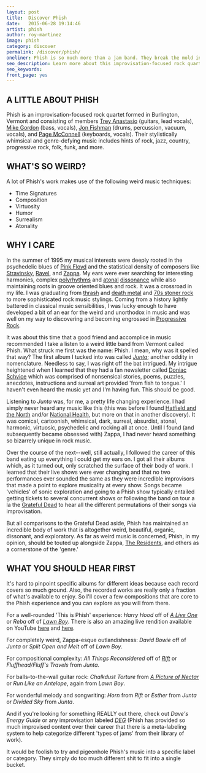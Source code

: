 ```yaml
---
layout: post
title:  Discover Phish
date:   2015-06-28 19:14:46
artist: phish
author: roy-martinez
image: phish
category: discover
permalink: /discover/phish/
oneliner: Phish is so much more than a jam band. They break the mold in every way.
seo_description: Learn more about this improvisation-focused rock quartet from Vermont.
seo_keywords: 
front_page: yes
---
```


## A LITTLE ABOUT PHISH

Phish is an improvisation-focused rock quartet formed in Burlington, Vermont and consisting of members [Trey Anastasio](https://en.wikipedia.org/wiki/Trey_Anastasio) (guitars, lead vocals), [Mike Gordon](https://en.wikipedia.org/wiki/Mike_Gordon) (bass, vocals), [Jon Fishman](https://en.wikipedia.org/wiki/Jon_Fishman) (drums, percussion, vacuum, vocals), and [Page McConnell](https://en.wikipedia.org/wiki/Page_McConnell) (keyboards, vocals). Their stylistically whimsical and genre-defying music includes hints of rock, jazz, country, progressive rock, folk, funk, and more.

## WHAT'S SO WEIRD?

A lot of Phish's work makes use of the following weird music techniques:

- Time Signatures
- Composition
- Virtuosity
- Humor
- Surrealism
- Atonality

## WHY I CARE

In the summer of 1995 my musical interests were deeply rooted in the psychedelic blues of [Pink Floyd](https://en.wikipedia.org/wiki/Pink_Floyd) and the statistical density of composers like [Stravinsky](https://en.wikipedia.org/wiki/Igor_Stravinsky), [Ravel](https://en.wikipedia.org/wiki/Ravel), and [Zappa](/discover/frank-zappa). My ears were ever searching for interesting harmonies, complex [polyrhythms](https://en.wikipedia.org/wiki/Polyrhythm) and [atonal](https://en.wikipedia.org/wiki/Atonality) [dissonance](https://en.wikipedia.org/wiki/Consonance_and_dissonance) while also maintaining roots in groove oriented blues and rock. It was a crossroad in my life. I was graduating from [thrash](https://en.wikipedia.org/wiki/Thrash_metal) and [death metal](https://en.wikipedia.org/wiki/Death_metal) and [70s stoner rock](https://en.wikipedia.org/wiki/Stoner_rock) to more sophisticated rock music stylings. Coming from a history lightly battered in classical music sensibilities, I was lucky enough to have developed a bit of an ear for the weird and unorthodox in music and was well on my way to discovering and becoming engrossed in [Progressive Rock](https://en.wikipedia.org/wiki/Progressive_rock).

It was about this time that a good friend and accomplice in music recommended I take a listen to a weird little band from Vermont called Phish. What struck me first was the name: Phish. I mean, why was it spelled that way? The first album I tucked into was called [*Junta*](https://en.wikipedia.org/wiki/Junta_(album)); another oddity in nomenclature. Needless to say, I was right off the bat intrigued. My intrigue heightened when I learned that they had a fan newsletter called [Doniac Schvice](http://forum.phish.net/forum/show/1303154865) which was comprised of nonsensical stories, poems, puzzles, anecdotes, instructions and surreal art provided 'from fish to tongue.' I haven't even heard the music yet and I'm having fun. This should be good.

Listening to *Junta* was, for me, a pretty life changing experience. I had simply never heard any music like this (this was before I found [Hatfield and the North](https://en.wikipedia.org/wiki/Hatfield_and_the_North) and/or [National Health](https://en.wikipedia.org/wiki/National_Health), but more on that in another discovery). It was comical, cartoonish, whimsical, dark, surreal, absurdist, atonal, harmonic, virtuosic, psychedelic and rocking all at once. Until I found (and subsequently became obsessed with) Zappa, I had never heard something so bizarrely unique in rock music.

Over the course of the next--well, still actually, I followed the career of this band eating up everything I could get my ears on. I got all their albums which, as it turned out, only scratched the surface of their body of work. I learned that their live shows were ever changing and that no two performances ever sounded the same as they were incredible improvisors that made a point to explore musicality at every show. Songs became 'vehicles' of sonic exploration and going to a Phish show typically entailed getting tickets to several concurrent shows or following the band on tour a la the [Grateful Dead](https://en.wikipedia.org/wiki/Grateful_Dead) to hear all the different permutations of their songs via improvisation.

But all comparisons to the Grateful Dead aside, Phish has maintained an incredible body of work that is altogether weird, beautiful, organic, dissonant, and exploratory. As far as weird music is concerned, Phish, in my opinion, should be touted up alongside Zappa, [The Residents](/discover/the-residents), and others as a cornerstone of the 'genre.'

## WHAT YOU SHOULD HEAR FIRST

It's hard to pinpoint specific albums for different ideas because each record covers so much ground. Also, the recorded works are really only a fraction of what's available to enjoy. So I'll cover a few compositions that are core to the Phish experience and you can explore as you will from there.

For a well-rounded 'This is Phish' experience: *Harry Hood* off of [*A Live One*](https://en.wikipedia.org/wiki/A_Live_One) or *Reba* off of [*Lawn Boy*](https://en.wikipedia.org/wiki/Lawn_Boy). There is also an amazing live rendition available on YouTube [here](https://youtu.be/cnJlBWjDeXA) and [here](https://youtu.be/AKmIV1SY9gY).

For completely weird, Zappa-esque outlandishness: *David Bowie* off of *Junta* or *Split Open and Melt* off of *Lawn Boy*.

For compositional complexity: *All Things Reconsidered* off of [*Rift*](https://en.wikipedia.org/wiki/Rift_(album)) or *Fluffhead/Fluff's Travels* from *Junta*.

For balls-to-the-wall guitar rock: *Chalkdust Torture* from [*A Picture of Nectar*](https://en.wikipedia.org/wiki/A_Picture_of_Nectar) or *Run Like an Antelope*, again from *Lawn Boy*.

For wonderful melody and songwriting: *Horn* from *Rift* or *Esther* from *Junta* or *Divided Sky* from *Junta*.

And if you're looking for something REALLY out there, check out *Dave's Energy Guide* or any improvisation labeled [*DEG*](http://phish.net/song/daves-energy-guide) (Phish has provided so much improvised content over their career that there is a meta-labeling system to help categorize different 'types of jams' from their library of work).

It would be foolish to try and pigeonhole Phish's music into a specific label or category. They simply do too much different shit to fit into a single bucket.
